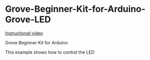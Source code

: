 # Grove-Beginner-Kit-for-Arduino-Grove-LED

[Instructional video](https://youtu.be/hqomf5dWfq0)

Grove Beginner Kit for Arduino

This example shows how to control the LED
